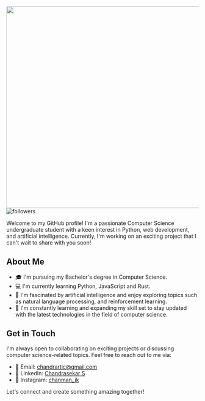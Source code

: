 <div align="center">
<img src="https://raw.githubusercontent.com/samthepacman/samthepacman/master/assets/mainprof.jpg" style="width: 55vw"/></div>
<div align="left">
<img alt="followers" title="Follow me on Github" src="https://img.shields.io/github/followers/samthepacman?color=1ED760&style=for-the-badge&logo=github&label=Follow&logoColor=black"/> 
</div>

Welcome to my GitHub profile! I'm a passionate Computer Science undergraduate student with a keen interest in Python, web development, and artificial intelligence. Currently, I'm working on an exciting project that I can't wait to share with you soon!

## About Me

- 🎓 I'm pursuing my Bachelor's degree in Computer Science.
- 💻 I'm currently learning Python, JavaScript and Rust.
- 🤖 I'm fascinated by artificial intelligence and enjoy exploring topics such as natural language processing, and reinforcement learning.
- 🌱 I'm constantly learning and expanding my skill set to stay updated with the latest technologies in the field of computer science.

## Get in Touch

I'm always open to collaborating on exciting projects or discussing computer science-related topics. Feel free to reach out to me via:

- 📧 Email: [chandrartic@gmail.com](chandrartic@gmail.com)
- 💼 LinkedIn: [Chandrasekar S](https://www.linkedin.com/in/chandrasekar-s-328b60292/)
- 📱 Instagram: [chanman_jk](https://instagram.com/chanman_jk)

Let's connect and create something amazing together!
